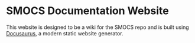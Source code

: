 # SMOCS Documentation Website

This website is designed to be a wiki for the SMOCS repo and is built using [Docusaurus](https://docusaurus.io/), a modern static website generator.

